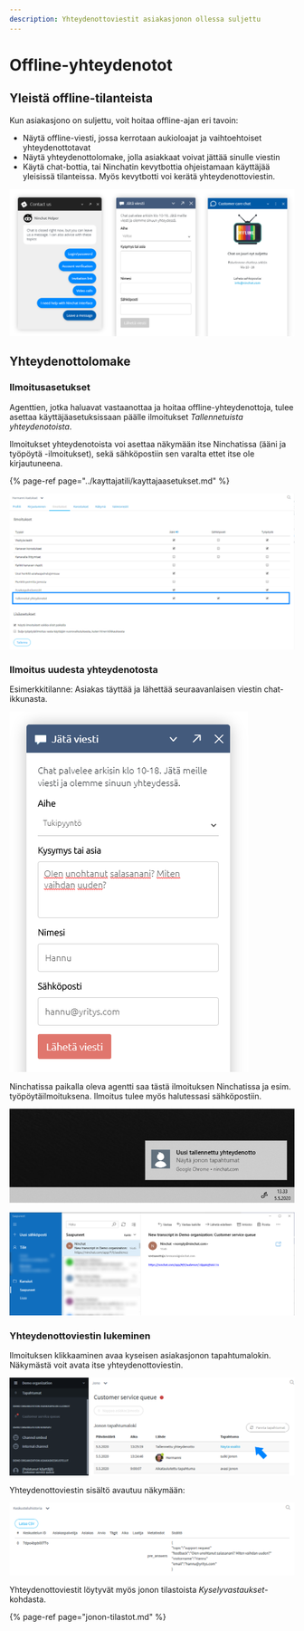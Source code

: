 ```yaml
---
description: Yhteydenottoviestit asiakasjonon ollessa suljettu
---
```


# Offline-yhteydenotot

## Yleistä offline-tilanteista

Kun asiakasjono on suljettu, voit hoitaa offline-ajan eri tavoin:

* Näytä offline-viesti, jossa kerrotaan aukioloajat ja vaihtoehtoiset yhteydenottotavat
* Näytä yhteydenottolomake, jolla asiakkaat voivat jättää sinulle viestin
* Käytä chat-bottia, tai Ninchatin kevytbottia ohjeistamaan käyttäjää yleisissä tilanteissa. Myös kevytbotti voi kerätä yhteydenottoviestin.

![Offline-n&#xE4;kymi&#xE4;: Ninchat-kevytbotti, yhteydenottolomake, suljettu-viesti](../.gitbook/assets/offline-views.png)

## Yhteydenottolomake

### Ilmoitusasetukset

Agenttien, jotka haluavat vastaanottaa ja hoitaa offline-yhteydenottoja, tulee asettaa käyttäjäasetuksissaan päälle ilmoitukset _Tallennetuista yhteydenotoista_.

Ilmoitukset yhteydenotoista voi asettaa näkymään itse Ninchatissa \(ääni ja työpöytä -ilmoitukset\), sekä sähköpostiin sen varalta ettet itse ole kirjautuneena.

{% page-ref page="../kayttajatili/kayttajaasetukset.md" %}

![K&#xE4;ytt&#xE4;j&#xE4;asetukset - Ilmoitukset - Tallennetut yhteydenotot](../.gitbook/assets/registered-settings-fi.png)

### Ilmoitus uudesta yhteydenotosta

Esimerkkitilanne: Asiakas täyttää ja lähettää seuraavanlaisen viestin chat-ikkunasta.

![Offline-yhteydenotto](../.gitbook/assets/registered-asiakas.PNG)

Ninchatissa paikalla oleva agentti saa tästä ilmoituksen Ninchatissa ja esim. työpöytäilmoituksena. Ilmoitus tulee myös halutessasi sähköpostiin.

![Ty&#xF6;p&#xF6;yt&#xE4;ilmoitus yhteydenotosta](../.gitbook/assets/registered-notification-fi.png)

![S&#xE4;hk&#xF6;posti-ilmoitus yhteydenotosta](../.gitbook/assets/registered-email.png)

### Yhteydenottoviestin lukeminen

Ilmoituksen klikkaaminen avaa kyseisen asiakasjonon tapahtumalokin. Näkymästä voit avata itse yhteydenottoviestin.

![Jonon tapahtumaloki - uusi yhteydenotto](../.gitbook/assets/registered-log.png)

Yhteydenottoviestin sisältö avautuu näkymään: 

![](../.gitbook/assets/registered-transcript.png)

Yhteydenottoviestit löytyvät myös jonon tilastoista _Kyselyvastaukset_-kohdasta.

{% page-ref page="jonon-tilastot.md" %}

